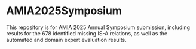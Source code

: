# AMIA2025Symposium
This repository is for AMIA 2025 Annual Symposium submission, including results for the 678 identified missing IS-A relations, as well as the automated and domain expert evaluation results.
